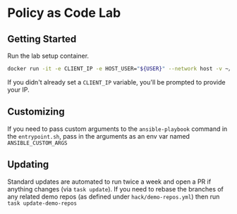 # Policy as Code Lab

## Getting Started

Run the lab setup container.

```bash
docker run -it -e CLIENT_IP -e HOST_USER="${USER}" --network host -v ~/logs:/root/logs -v ~/.ssh:/root/.ssh jonzeolla/labs:policy-as-code
```

If you didn't already set a `CLIENT_IP` variable, you'll be prompted to provide your IP.

## Customizing

If you need to pass custom arguments to the `ansible-playbook` command in the `entrypoint.sh`, pass in the arguments as an env var named `ANSIBLE_CUSTOM_ARGS`

## Updating

Standard updates are automated to run twice a week and open a PR if anything changes (via `task update`). If you need to rebase the branches of any related demo
repos (as defined under `hack/demo-repos.yml`) then run `task update-demo-repos`
